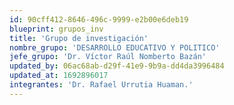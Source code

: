 ```yaml
---
id: 90cff412-8646-496c-9999-e2b00e6deb19
blueprint: grupos_inv
title: 'Grupo de investigación'
nombre_grupo: 'DESARROLLO EDUCATIVO Y POLITICO'
jefe_grupo: 'Dr. Víctor Raúl Nomberto Bazán'
updated_by: 06ac68ab-d29f-41e9-9b9a-dd4da3996484
updated_at: 1692896017
integrantes: 'Dr. Rafael Urrutia Huaman.'
---
```

